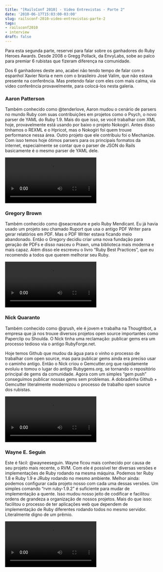 ```yaml
---
title: "[RailsConf 2010] - Video Entrevistas - Parte 2"
date: '2010-06-17T15:03:00-03:00'
slug: railsconf-2010-video-entrevistas-parte-2
tags:
- railsconf2010
- interview
draft: false
---
```


Para esta segunda parte, reservei para falar sobre os ganhadores do Ruby Heroes Awards. Desde 2008 o Gregg Pollack, da EnvyLabs, sobe ao palco para premiar 6 rubistas que fizeram diferença na comunidade.

Dos 6 ganhadores deste ano, acabei não tendo tempo de falar com o espanhol Xavier Noria e nem com o brasileiro José Valim, que não estava presente na conferência. Mas pretendo falar com eles com mais calma, via video conferência provavelmente, para colocá-los nesta galeria.


### Aaron Patterson

Também conhecido como @tenderlove, Aaron mudou o cenário de parsers no mundo Ruby com suas contribuições em projetos como o Psych, o novo parser de YAML do Ruby 1.9. Mais do que isso, se você trabalhar com XML hoje, provavelmente está usando por baixo o projeto Nokogiri. Antes disso tínhamos o REXML e o Hpricot, mas o Nokogiri foi quem trouxe performance nessa área. Outro projeto que ele contribuiu foi o Mechanize. Com isso temos hoje ótimos parsers para os principais formatos da internet, especialmente se contar que o parser de JSON do Rails basicamente é o mesmo parser de YAML dele.

<video controls>
<source src="https://s3.us-east-2.amazonaws.com/blip.tv/Akitaonrails-RailsConf2010AaronPatterson976.mp4">
Your browser does not support the video tag. [Direct Link](https://s3.us-east-2.amazonaws.com/blip.tv/Akitaonrails-RailsConf2010AaronPatterson976.mp4)
</source></video>

### Gregory Brown

Também conhecido como @seacreature e pelo Ruby Mendicant. Eu já havia usado um projeto seu chamado Ruport que usa o antigo PDF Writer para gerar relatórios em PDF. Mas o PDF Writer estava ficando meio abandonado. Então o Gregory decidiu criar uma nova fundação para geração de PDFs e disso nasceu o Prawn, uma biblioteca mais moderna e mais capaz. Além disso ele escreveu o livro “Ruby Best Practices”, que eu recomendo a todos que querem melhorar seu Ruby.

<video controls>
<source src="https://s3.us-east-2.amazonaws.com/blip.tv/Akitaonrails-RailsConf2010GregoryBrown771.m4v.mp4">
Your browser does not support the video tag. [Direct Link](https://s3.us-east-2.amazonaws.com/blip.tv/Akitaonrails-RailsConf2010GregoryBrown771.m4v.mp4)
</source></video>

### Nick Quaranto

Também conhecido como @qrush, ele é jovem e trabalha na Thoughtbot, a empresa que já nos trouxe diversos projetos open source importantes como Paperclip ou Shoulda. O Nick tinha uma reclamação: publicar gems era um processo tedioso via o antigo RubyForge.net.

Hoje temos Github que mudou da água para o vinho o processo de trabalhar com open source, mas para publicar gems ainda era preciso usar o caminho antigo. Então o Nick criou o Gemcutter.org que rapidamente evoluiu e tomou o lugar do antigo Rubygems.org, se tornando o repositório principal de gems da comunidade. Agora com um simples “gem push” conseguimos publicar nossas gems sem problemas. A dobradinha Github + Gemcutter literalmente modernizou o processo de trabalho open source dos rubistas.

<video controls>
<source src="https://s3.us-east-2.amazonaws.com/blip.tv/Akitaonrails-RailsConf2010NickQuaranto682.m4v.mp4">
Your browser does not support the video tag. [Direct Link](https://s3.us-east-2.amazonaws.com/blip.tv/Akitaonrails-RailsConf2010NickQuaranto682.m4v.mp4)
</source></video>

### Wayne E. Seguin

Este é fácil: @wayneeseguin. Wayne ficou mais conhecido por causa de seu projeto mais recente, o RVM. Com ele é possível ter diversas versões e implementações de Ruby rodando na mesma máquina. Podemos ter Ruby 1.8 e Ruby 1.9 e JRuby rodando no mesmo ambiente. Melhor ainda: podemos configurar cada projeto nosso com cada uma dessas versões. Um simples comando “rvm ruby-1.9.2” é suficiente para mudar de implementação a quente. Isso mudou nosso jeito de codificar e facilitou ordens de grandeza a organização de nossos projetos. Mais do que isso: facilitou o processo de ter aplicações web que dependem de implementação de Ruby diferentes rodando todos no mesmo servidor. Literalmente digno de um prêmio.

<video controls>
<source src="https://s3.us-east-2.amazonaws.com/blip.tv/Akitaonrails-RailsConf2010WayneESeguin393.m4v.mp4">
Your browser does not support the video tag. [Direct Link](https://s3.us-east-2.amazonaws.com/blip.tv/Akitaonrails-RailsConf2010WayneESeguin393.m4v.mp4)
</source></video>
